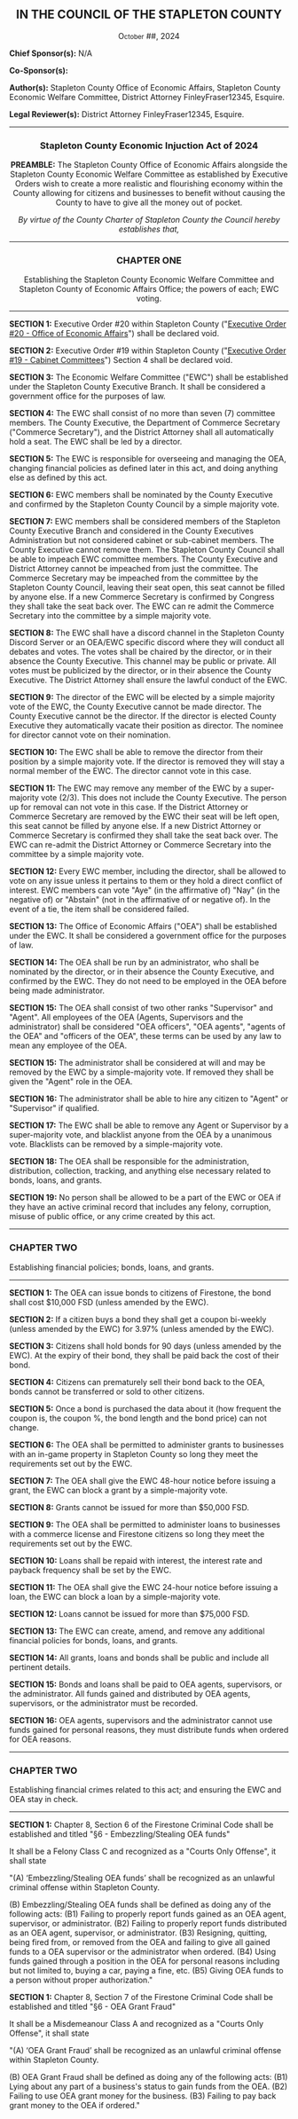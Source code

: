 <div align="center">
  
<h2>IN THE COUNCIL OF THE STAPLETON COUNTY</h2>

O<small>ctober</small> ##, 2024

</div>

**Chief Sponsor(s):** N/A

**Co-Sponsor(s):**

**Author(s):** Stapleton County Office of Economic Affairs, Stapleton County Economic Welfare Committee, District Attorney FinleyFraser12345, Esquire.

**Legal Reviewer(s):** District Attorney FinleyFraser12345, Esquire. 


<div align="center">
  
---
  
<h3>Stapleton County Economic Injuction Act of 2024</h3>

**PREAMBLE:** The Stapleton County Office of Economic Affairs alongside the Stapleton County Economic Welfare Committee as established by Executive Orders wish to create a more realistic and flourishing economy within the County allowing for citizens and businesses to benefit without causing the County to have to give all the money out of pocket.

*By virtue of the County Charter of Stapleton County the Council hereby establishes that,*
</div>


<div align ="center">

---
  
<h3>CHAPTER ONE</h3>
Establishing the Stapleton County Economic Welfare Committee and Stapleton County of Economic Affairs Office; the powers of each; EWC voting.

---

</div>

**SECTION 1:** Executive Order #20 within Stapleton County ("[Executive Order #20 - Office of Economic Affairs](https://trello.com/c/F0ustBYn/166-executive-order-20-office-of-economic-affairs)") shall be declared void.

**SECTION 2:** Executive Order #19 within Stapleton County ("[Executive Order #19 - Cabinet Committees](https://trello.com/c/rW64JQTh/165-executive-order-19-cabinet-committees)") Section 4 shall be declared void.

**SECTION 3:** The Economic Welfare Committee ("EWC") shall be established under the Stapleton County Executive Branch. It shall be considered a government office for the purposes of law. 

**SECTION 4:** The EWC shall consist of no more than seven (7) committee members. The County Executive, the Department of Commerce Secretary ("Commerce Secretary"), and the District Attorney shall all automatically hold a seat. The EWC shall be led by a director.

**SECTION 5:** The EWC is responsible for overseeing and managing the OEA, changing financial policies as defined later in this act, and doing anything else as defined by this act.

**SECTION 6:** EWC members shall be nominated by the County Executive and confirmed by the Stapleton County Council by a simple majority vote.

**SECTION 7:** EWC members shall be considered members of the Stapleton County Executive Branch and considered in the County Executives Administration but not considered cabinet or sub-cabinet members. The County Executive cannot remove them. The Stapleton County Council shall be able to impeach EWC committee members. The County Executive and District Attorney cannot be impeached from just the committee. The Commerce Secretary may be impeached from the committee by the Stapleton County Council, leaving their seat open, this seat cannot be filled by anyone else. If a new Commerce Secretary is confirmed by Congress they shall take the seat back over. The EWC can re admit the Commerce Secretary into the committee by a simple majority vote.

**SECTION 8:** The EWC shall have a discord channel in the Stapleton County Discord Server or an OEA/EWC specific discord where they will conduct all debates and votes. The votes shall be chaired by the director, or in their absence the County Executive. This channel may be public or private. All votes must be publicized by the director, or in their absence the County Executive. The District Attorney shall ensure the lawful conduct of the EWC.

**SECTION 9:** The director of the EWC will be elected by a simple majority vote of the EWC, the County Executive cannot be made director. The County Executive cannot be the director. If the director is elected County Executive they automatically vacate their position as director. The nominee for director cannot vote on their nomination.

**SECTION 10:** The EWC shall be able to remove the director from their position by a simple majority vote. If the director is removed they will stay a normal member of the EWC. The director cannot vote in this case.

**SECTION 11:** The EWC may remove any member of the EWC by a super-majority vote (2/3). This does not include the County Executive. The person up for removal can not vote in this case. If the District Attorney or Commerce Secretary are removed by the EWC their seat will be left open, this seat cannot be filled by anyone else. If a new District Attorney or Commerce Secretary is confirmed they shall take the seat back over. The EWC can re-admit the District Attorney or Commerce Secretary into the committee by a simple majority vote.


**SECTION 12:** Every EWC member, including the director, shall be allowed to vote on any issue unless it pertains to them or they hold a direct conflict of interest. EWC members can vote "Aye" (in the affirmative of) "Nay" (in the negative of) or "Abstain" (not in the affirmative of or negative of). In the event of a tie, the item shall be considered failed.

**SECTION 13:** The Office of Economic Affairs ("OEA") shall be established under the EWC. It shall be considered a government office for the purposes of law. 

**SECTION 14:** The OEA shall be run by an administrator, who shall be nominated by the director, or in their absence the County Executive, and confirmed by the EWC. They do not need to be employed in the OEA before being made administrator. 

**SECTION 15:** The OEA shall consist of two other ranks "Supervisor" and "Agent". All employees of the OEA (Agents, Supervisors and the administrator) shall be considered "OEA officers", "OEA agents", "agents of the OEA" and "officers of the OEA", these terms can be used by any law to mean any employee of the OEA.

**SECTION 15:** The administrator shall be considered at will and may be removed by the EWC by a simple-majority vote. If removed they shall be given the "Agent" role in the OEA.

**SECTION 16:** The administrator shall be able to hire any citizen to "Agent" or "Supervisor" if qualified.

**SECTION 17:** The EWC shall be able to remove any Agent or Supervisor by a super-majority vote, and blacklist anyone from the OEA by a unanimous vote. Blacklists can be removed by a simple-majority vote.

**SECTION 18:** The OEA shall be responsible for the administration, distribution, collection, tracking, and anything else necessary related to bonds, loans, and grants.

**SECTION 19:** No person shall be allowed to be a part of the EWC or OEA if they have an active criminal record that includes any felony, corruption, misuse of public office, or any crime created by this act.


---
  
<h3>CHAPTER TWO</h3>
Establishing financial policies; bonds, loans, and grants. 

---

**SECTION 1:** The OEA can issue bonds to citizens of Firestone, the bond shall cost $10,000 FSD (unless amended by the EWC).

**SECTION 2:** If a citizen buys a bond they shall get a coupon bi-weekly (unless amended by the EWC) for 3.97% (unless amended by the EWC).

**SECTION 3:** Citizens shall hold bonds for 90 days (unless amended by the EWC). At the expiry of their bond, they shall be paid back the cost of their bond.

**SECTION 4:** Citizens can prematurely sell their bond back to the OEA, bonds cannot be transferred or sold to other citizens. 

**SECTION 5:** Once a bond is purchased the data about it (how frequent the coupon is, the coupon %, the bond length and the bond price) can not change.

**SECTION 6:** The OEA shall be permitted to administer grants to businesses with an in-game property in Stapleton County so long they meet the requirements set out by the EWC.

**SECTION 7:** The OEA shall give the EWC 48-hour notice before issuing a grant, the EWC can block a grant by a simple-majority vote.

**SECTION 8:** Grants cannot be issued for more than $50,000 FSD.

**SECTION 9:** The OEA shall be permitted to administer loans to businesses with a commerce license and Firestone citizens so long they meet the requirements set out by the EWC.

**SECTION 10:** Loans shall be repaid with interest, the interest rate and payback frequency shall be set by the EWC. 

**SECTION 11:** The OEA shall give the EWC 24-hour notice before issuing a loan, the EWC can block a loan by a simple-majority vote.

**SECTION 12:** Loans cannot be issued for more than $75,000 FSD.

**SECTION 13:** The EWC can create, amend, and remove any additional financial policies for bonds, loans, and grants.

**SECTION 14:** All grants, loans and bonds shall be public and include all pertinent details.

**SECTION 15:** Bonds and loans shall be paid to OEA agents, supervisors, or the administrator. All funds gained and distributed by OEA agents, supervisors, or the administrator must be recorded. 

**SECTION 16:** OEA agents, supervisors and the administrator cannot use funds gained for personal reasons, they must distribute funds when ordered for OEA reasons.

---
  
<h3>CHAPTER TWO</h3>
Establishing financial crimes related to this act; and ensuring the EWC and OEA stay in check. 

---

**SECTION 1:** Chapter 8, Section 6 of the Firestone Criminal Code shall be established and titled "§6 - Embezzling/Stealing OEA funds"

It shall be a Felony Class C and recognized as a "Courts Only Offense", it shall state

"(A) ‘Embezzling/Stealing OEA funds’ shall be recognized as an unlawful criminal offense within Stapleton County.

(B) Embezzling/Stealing OEA funds shall be defined as doing any of the following acts:
(B1) Failing to properly report funds gained as an OEA agent, supervisor, or administrator.
(B2) Failing to properly report funds distributed as an OEA agent, supervisor, or administrator.
(B3) Resigning, quitting, being fired from, or removed from the OEA and failing to give all gained funds to a OEA supervisor or the administrator when ordered.
(B4) Using funds gained through a position in the OEA for personal reasons including but not limited to, buying a car, paying a fine, etc.
(B5) Giving OEA funds to a person without proper authorization."

**SECTION 1:** Chapter 8, Section 7 of the Firestone Criminal Code shall be established and titled "§6 - OEA Grant Fraud"

It shall be a Misdemeanour Class A and recognized as a "Courts Only Offense", it shall state

"(A) ‘OEA Grant Fraud’ shall be recognized as an unlawful criminal offense within Stapleton County.

(B) OEA Grant Fraud shall be defined as doing any of the following acts:
(B1) Lying about any part of a business's status to gain funds from the OEA.
(B2) Failing to use OEA grant money for the business.
(B3) Failing to pay back grant money to the OEA if ordered."

